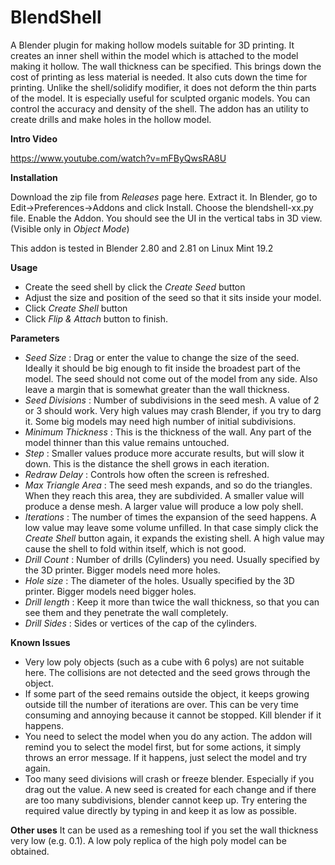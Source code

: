 # BlendShell
A Blender plugin for making hollow models suitable for 3D printing.
It creates an inner shell within the model which is attached to the model making it hollow. The wall thickness can be specified. This brings down the cost of printing as less material is needed. It also cuts down the time for printing. Unlike the shell/solidify modifier, it does not deform the thin parts of the model. It is especially useful for sculpted organic models.
You can control the accuracy and density of the shell.
The addon has an utility to create drills and make holes in the hollow model.

**Intro Video**

https://www.youtube.com/watch?v=mFByQwsRA8U


**Installation**

Download the zip file from *Releases* page here. Extract it. In Blender, go to Edit->Preferences->Addons and click Install. Choose the blendshell-xx.py file. Enable the Addon. You should see the UI in the vertical tabs in 3D view. (Visible only in *Object Mode*)

This addon is tested in Blender 2.80 and 2.81 on Linux Mint 19.2

**Usage**
* Create the seed shell by click the *Create Seed* button
* Adjust the size and position of the seed so that it sits inside your model.
* Click *Create Shell* button
* Click *Flip & Attach* button to finish.

**Parameters**
* *Seed Size* : Drag or enter the value to change the size of the seed. Ideally it should be big enough to fit inside the broadest part of the model. The seed should not come out of the model from any side. Also leave a margin that is somewhat greater than the wall thickness.
* *Seed Divisions* : Number of subdivisions in the seed mesh. A value of 2 or 3 should work. Very high values may crash Blender, if you try to darg it. Some big models may need high number of initial subdivisions.
* *Minimum Thickness* : This is the thickness of the wall. Any part of the model thinner than this value remains untouched.
* *Step* : Smaller values produce more accurate results, but will slow it down. This is the distance the shell grows in each iteration.
* *Redraw Delay* : Controls how often the screen is refreshed.
* *Max Triangle Area* : The seed mesh expands, and so do the triangles. When they reach this area, they are subdivided. A smaller value will produce a dense mesh. A larger value will produce a low poly shell.
* *Iterations* : The number of times the expansion of the seed happens. A low value may leave some volume unfilled. In that case simply click the *Create Shell* button again, it expands the existing shell. A high value may cause the shell to fold within itself, which is not good.
* *Drill Count* : Number of drills (Cylinders) you need. Usually specified by the 3D printer. Bigger models need more holes.
* *Hole size* : The diameter of the holes. Usually specified by the 3D printer. Bigger models need bigger holes.
* *Drill length* : Keep it more than twice the wall thickness, so that you can see them and they penetrate the wall completely.
* *Drill Sides* : Sides or vertices of the cap of the cylinders. 

**Known Issues**
* Very low poly objects (such as a cube with 6 polys) are not suitable here. The collisions are not detected and the seed grows through the object.
* If some part of the seed remains outside the object, it keeps growing outside till the number of iterations are over. This can be very time consuming and annoying because it cannot be stopped. Kill blender if it happens.
* You need to select the model when you do any action. The addon will remind you to select the model first, but for some actions, it simply throws an error message. If it happens, just select the model and try again.
* Too many seed divisions will crash or freeze blender. Especially if you drag out the value. A new seed is created for each change and if there are too many subdivisions, blender cannot keep up. Try entering the required value directly by typing in and keep it as low as possible.

**Other uses**
It can be used as a remeshing tool if you set the wall thickness very low (e.g. 0.1). A low poly replica of the high poly model can be obtained.
